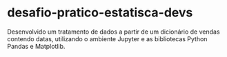 # desafio-pratico-estatisca-devs
Desenvolvido um tratamento de dados a partir de um dicionário de vendas contendo datas, utilizando o ambiente Jupyter e as bibliotecas Python Pandas e Matplotlib.
